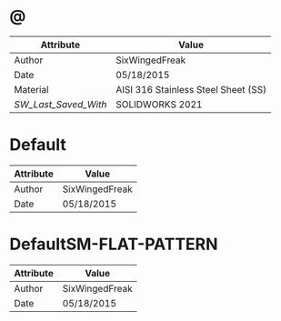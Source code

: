 # @
| Attribute | Value |
| ---  | ---     |
| Author | SixWingedFreak |
| Date | 05/18/2015 |
| Material | AISI 316 Stainless Steel Sheet (SS) |
| _SW_Last_Saved_With_ | SOLIDWORKS 2021 |
# Default
| Attribute | Value |
| ---  | ---     |
| Author | SixWingedFreak |
| Date | 05/18/2015 |
# DefaultSM-FLAT-PATTERN
| Attribute | Value |
| ---  | ---     |
| Author | SixWingedFreak |
| Date | 05/18/2015 |
